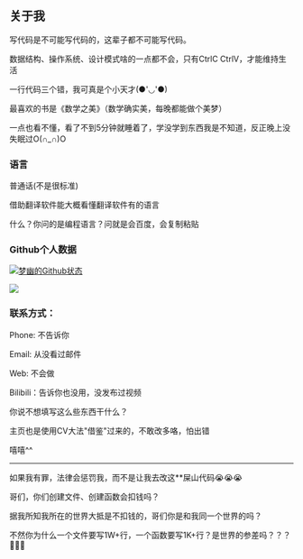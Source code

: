 ## 关于我

写代码是不可能写代码的，这辈子都不可能写代码。


数据结构、操作系统、设计模式啥的一点都不会，只有CtrlC CtrlV，才能维持生活


一行代码三个错，我可真是个小天才(●'◡'●)


最喜欢的书是《数学之美》（数学确实美，每晚都能做个美梦）


一点也看不懂，看了不到5分钟就睡着了，学没学到东西我是不知道，反正晚上没失眠过O(∩_∩)O


### 语言

普通话(不是很标准)


借助翻译软件能大概看懂翻译软件有的语言


什么？你问的是编程语言？问就是会百度，会复制粘贴

### Github个人数据

[![梦幽的Github状态](https://github-readme-stats.vercel.app/api?username=mengyou1024&show_icons=true&theme=tokyonight&count_private=true)](https://github.com/anuraghazra/github-readme-stats)

[![](https://github-readme-stats.vercel.app/api/top-langs/?username=mengyou1024&hide=html,JavaScript&theme=tokyonight&count_private=true)](https://github.com/anuraghazra/github-readme-stats)

### 联系方式：

Phone: 不告诉你

Email: 从没看过邮件

Web: 不会做

Bilibili：告诉你也没用，没发布过视频

你说不想填写这么些东西干什么？

主页也是使用CV大法"借鉴"过来的，不敢改多咯，怕出错  

嘻嘻^^

---

如果我有罪，法律会惩罚我，而不是让我去改这**屎山代码😭😭😭

哥们，你们创建文件、创建函数会扣钱吗？

据我所知我所在的世界大抵是不扣钱的，哥们你是和我同一个世界的吗？

不然你为什么一个文件要写1W+行，一个函数要写1K+行？是世界的参差吗？？？🤢🤢🤢
